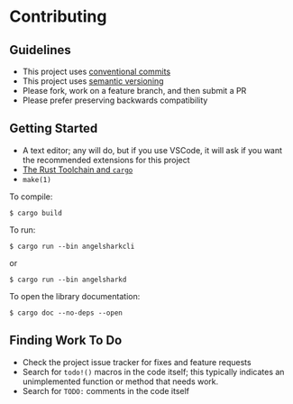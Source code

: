 # Contributing

## Guidelines

- This project uses
  [conventional commits](https://www.conventionalcommits.org/en/v1.0.0/)
- This project uses [semantic versioning](https://semver.org/)
- Please fork, work on a feature branch, and then submit a PR
- Please prefer preserving backwards compatibility

## Getting Started

- A text editor; any will do, but if you use VSCode, it will ask if you want the
  recommended extensions for this project
- [The Rust Toolchain and `cargo`](https://rustup.rs)
- `make(1)`

To compile:

`$ cargo build`

To run:

`$ cargo run --bin angelsharkcli`

or

`$ cargo run --bin angelsharkd`

To open the library documentation:

`$ cargo doc --no-deps --open`

## Finding Work To Do

- Check the project issue tracker for fixes and feature requests
- Search for `todo!()` macros in the code itself; this typically indicates an
  unimplemented function or method that needs work.
- Search for `TODO:` comments in the code itself
